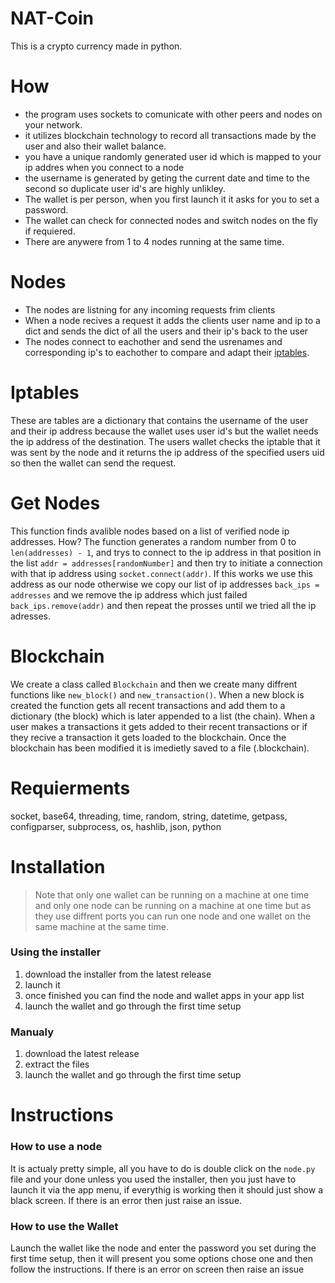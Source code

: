 # NAT-Coin
This is a crypto currency made in python.

# How
- the program uses sockets to comunicate with other peers and nodes on your network.
- it utilizes blockchain technology to record all transactions made by the user and also their wallet balance.
- you have a unique randomly generated user id which is mapped to your ip addres when you connect to a node
- the username is generated by geting the current date and time to the second so duplicate user id's are highly unlikley.
- The wallet is per person, when you first launch it it asks for you to set a password.
- The wallet can check for connected nodes and switch nodes on the fly if requiered.
- There are anywere from 1 to 4 nodes running at the same time.

# Nodes
- The nodes are listning for any incoming requests frim clients
- When a node recives a request it adds the clients user name and ip to a dict and sends the dict of all the users and
their ip's back to the user
- The nodes connect to eachother and send the usrenames and corresponding ip's to eachother to compare and adapt their [iptables](#iptables).

# Iptables
These are tables are a dictionary that contains the username of the user and their ip address because the wallet uses user id's but the wallet needs the ip address of the destination. The users wallet checks the iptable that it was sent by the node and it returns the ip address of the specified users uid so then the wallet can send the request.

# Get Nodes
This function finds avalible nodes based on a list of verified node ip addresses. How? The function generates a random number from 0 to `len(addresses) - 1`, and trys to connect to the ip address in that position in the list `addr = addresses[randomNumber]` and then try to initiate a connection with that ip address using `socket.connect(addr)`. If this works we use this address as our node otherwise we copy our list of ip addresses `back_ips = addresses` and we remove the ip address which just failed `back_ips.remove(addr)` and then repeat the prosses until we tried all the ip adresses.

# Blockchain
We create a class called `Blockchain` and then we create many diffrent functions like `new_block()` and `new_transaction()`. When a new block is created the function gets all recent transactions and add them to a dictionary (the block) which is later appended to a list (the chain). When a user makes a transactions it gets added to their recent transactions or if they recive a transaction it gets loaded to the blockchain. Once the blockchain has been modified it is imedietly saved to a file (.blockchain).

# Requierments
socket, base64, threading, time, random, string, datetime, getpass, configparser, subprocess, os, hashlib, json, python

# Installation

> Note that only one wallet can be running on a machine at one time and only one node can be running on a machine at one time but as they use diffrent ports you can run one node and one wallet on the same machine at the same time. 

### Using the installer
1. download the installer from the latest release
2. launch it
3. once finished you can find the node and wallet apps in your app list
4. launch the wallet and go through the first time setup

### Manualy
1. download the latest release
2. extract the files
4. launch the wallet and go through the first time setup
 
# Instructions

### How to use a node
It is actualy pretty simple, all you have to do is double click on the `node.py` file and your done unless you used the installer, then you just have to launch it via the app menu, if everythig is working then it should just show a black screen. If there is an error then just raise an issue.

### How to use the Wallet
Launch the wallet like the node and enter the password you set during the first time setup, then it will present you some options chose one and then follow the instructions. If there is an error on screen then raise an issue
